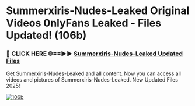 # Summerxiris-Nudes-Leaked Original Videos 0nlyFans Leaked - Files Updated! (106b)

<h3>🔴 CLICK HERE 🌐==►► <a href="https://tinyurl.com/yc6ubb5a" rel="nofollow">Summerxiris-Nudes-Leaked Updated Files</a></h3>

Get Summerxiris-Nudes-Leaked and all content. Now you can access all videos and pictures of Summerxiris-Nudes-Leaked. New Updated Files 2025!

[![106b](https://i.imgur.com/7eu0CRL.gif)](https://tinyurl.com/yc6ubb5a)
